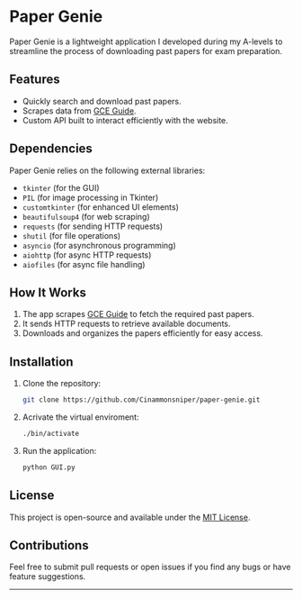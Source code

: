 # Paper Genie

Paper Genie is a lightweight application I developed during my A-levels to streamline the process of downloading past papers for exam preparation.

## Features
- Quickly search and download past papers.
- Scrapes data from [GCE Guide](https://papers.gceguide.cc/).
- Custom API built to interact efficiently with the website.

## Dependencies
Paper Genie relies on the following external libraries:

- `tkinter` (for the GUI)
- `PIL` (for image processing in Tkinter)
- `customtkinter` (for enhanced UI elements)
- `beautifulsoup4` (for web scraping)
- `requests` (for sending HTTP requests)
- `shutil` (for file operations)
- `asyncio` (for asynchronous programming)
- `aiohttp` (for async HTTP requests)
- `aiofiles` (for async file handling)

## How It Works
1. The app scrapes [GCE Guide](https://papers.gceguide.cc/) to fetch the required past papers.
2. It sends HTTP requests to retrieve available documents.
3. Downloads and organizes the papers efficiently for easy access.

## Installation
1. Clone the repository:
   ```bash
   git clone https://github.com/Cinammonsniper/paper-genie.git
   ```
2. Acrivate the virtual enviroment:
   ```bash
   ./bin/activate
   ```
2. Run the application:
   ```bash
   python GUI.py
   ```

## License
This project is open-source and available under the [MIT License](LICENSE).

## Contributions
Feel free to submit pull requests or open issues if you find any bugs or have feature suggestions.

---

